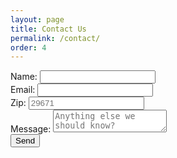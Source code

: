 ```yaml
---
layout: page
title: Contact Us
permalink: /contact/
order: 4
---
```


<form
  action="https://formspree.io/f/mblkjwgp"
  method="POST"
  class="form"
>
  <div class="form-control"><label>
    Name:
    <input type="text" name="name">
  </label>
  </div>
  <div class="form-control"><label>
    Email:
    <input type="email" name="email">
  </label>
  </div>
  <div class="form-control"><label>
    Zip:
    <input type="text" name="zip" placeholder="29671">
  </label>
  </div>
  <div class="form-control"><label>
    Message:
    <textarea name="message" id="comment" placeholder="Anything else we should know?"></textarea>
  </label>
  </div>
  <!-- your other form fields go here -->
  <button type="submit" class="form_button"><span>Send </span></button>
</form>